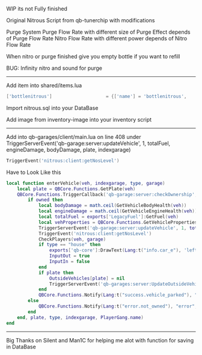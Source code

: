 WIP its not Fully finished

Original Nitrous Script from qb-tunerchip with modifications

Purge System
Purge Flow Rate with different size of Purge Effect depends of Purge Flow Rate
Nitro Flow Rate with different power depends of Nitro Flow Rate

When nitro or purge finished give you empty bottle if you want to refill

BUG: Infinity nitro and sound for purge

---------------------------------------------------------------------------------------------------------------------------------------------------------------------

Add item into shared/items.lua
```lua
['bottlenitrous'] 				 	 = {['name'] = 'bottlenitrous', 			  	  		['label'] = 'Bottle Nitrous', 					['weight'] = 1000, 		['type'] = 'item', 		['image'] = 'bottlenitrous.png', 				['unique'] = false, 	['useable'] = false, 	['shouldClose'] = true,	   ['combinable'] = nil,   ['description'] = 'Empty bottle of nitrous. You have to Refil'},
```

Import nitrous.sql into your DataBase

Add image from inventory-image into your inventory script

----------------------------------------------------------------------------------------------------------------------------------------------------------------------

Add into qb-garages/client/main.lua on line 408 under TriggerServerEvent('qb-garage:server:updateVehicle', 1, totalFuel, engineDamage, bodyDamage, plate, indexgarage)
```lua
TriggerEvent('nitrous:client:getNosLevel')
```
Have to Look Like this

```lua
local function enterVehicle(veh, indexgarage, type, garage)
    local plate = QBCore.Functions.GetPlate(veh)
    QBCore.Functions.TriggerCallback('qb-garage:server:checkOwnership', function(owned)
        if owned then
            local bodyDamage = math.ceil(GetVehicleBodyHealth(veh))
            local engineDamage = math.ceil(GetVehicleEngineHealth(veh))
            local totalFuel = exports['LegacyFuel']:GetFuel(veh)
            local vehProperties = QBCore.Functions.GetVehicleProperties(veh)
            TriggerServerEvent('qb-garage:server:updateVehicle', 1, totalFuel, engineDamage, bodyDamage, plate, indexgarage)
            TriggerEvent('nitrous:client:getNosLevel')
            CheckPlayers(veh, garage)
            if type == "house" then
                exports['qb-core']:DrawText(Lang:t("info.car_e"), 'left')
                InputOut = true
                InputIn = false
            end
            if plate then
                OutsideVehicles[plate] = nil
                TriggerServerEvent('qb-garages:server:UpdateOutsideVehicles', OutsideVehicles)
            end
            QBCore.Functions.Notify(Lang:t("success.vehicle_parked"), "primary", 4500)
        else
            QBCore.Functions.Notify(Lang:t("error.not_owned"), "error", 3500)
        end
    end, plate, type, indexgarage, PlayerGang.name)
end
```
----------------------------------------------------------------------------------------------------------------------------------------------------------------------

Big Thanks on Silent and Man1C for helping me alot with function for saving in DataBase
